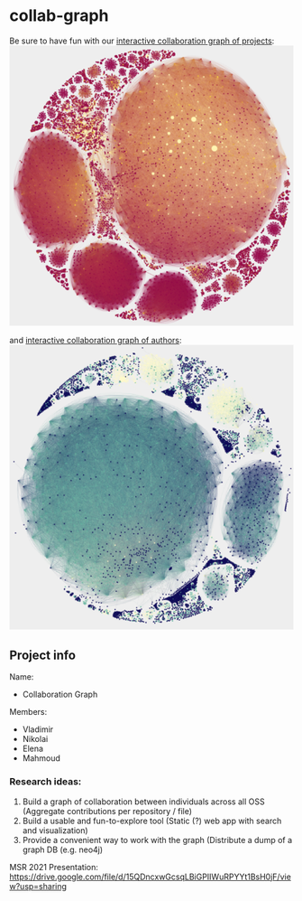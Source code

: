 # collab-graph

Be sure to have fun with our [interactive collaboration graph of projects](https://woc-hack.github.io/collab-graph/projects/):
![](/readme_img/old-projects.png)

and [interactive collaboration graph of authors](https://woc-hack.github.io/collab-graph/authors/):
![](/readme_img/old-authors.png)

## Project info

Name:
- Collaboration Graph

Members:
- Vladimir
- Nikolai
- Elena
- Mahmoud 

### Research ideas:
1. Build a graph of collaboration between individuals across all OSS (Aggregate contributions per repository / file)
2. Build a usable and fun-to-explore tool (Static (?) web app with search and visualization) 
3. Provide a convenient way to work with the graph (Distribute a dump of a graph DB (e.g. neo4j)

MSR 2021 Presentation: https://drive.google.com/file/d/15QDncxwGcsqLBiGPIIWuRPYYt1BsH0jF/view?usp=sharing
